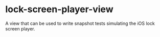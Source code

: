 # lock-screen-player-view
A view that can be used to write snapshot tests simulating the iOS lock screen player.
